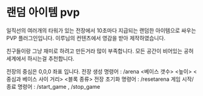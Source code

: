 # 랜덤 아이템 pvp

일직선의 여러개의 타워가 있는 전장에서 10초마다 지급되는 랜덤한 아이템으로 싸우는 PVP 플러그인입니다. 
이루님의 컨텐츠에서 영감을 받아 제작하였습니다.

친구들이랑 그냥 재미로 하려고 만든거라 많이 부족합니다.
모든 공간이 비어있는 공허 세계에서 하시는걸 추천합니다.

전장의 중심은 0,0,0 좌표 입니다.
전장 생성 명령어 : /arena <베이스 갯수> <높이> <중심과 베이스 사이 거리> <블록 종류>
전장 초기화 명령어 : /resetarena
게임 시작/종료 명령어 : /start_game , /stop_game
